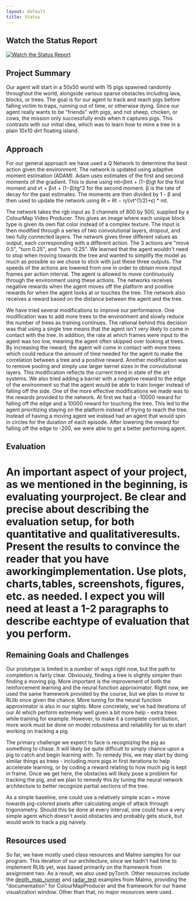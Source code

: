```yaml
---
layout: default
title: Status
---
```

## Watch the Status Report
[![Watch the Status Report](https://img.youtube.com/vi/kHjt8DJ0yOw/maxresdefault.jpg)](https://youtu.be/kHjt8DJ0yOw) 

## Project Summary
Our agent will start in a 50x50 world with 15 pigs spawned randomly throughout the world, alongside various sparse obstacles including lava, blocks, or trees. The goal is for our agent to track and reach pigs before falling victim to traps, running out of time, or otherwise dying. Since our agent really wants to be "friends" with pigs, and not sheep, chicken, or cows, the mission only successfully ends when it captures pigs. This contrasts with our initial idea, which was to learn how to mine a tree in a plain 10x10 dirt floating island.

## Approach
For our general approach we have used a Q Network to determine the best action given the environment. The network is updated using adaptive moment estimation (ADAM). Adam uses estimates of the first and second moments of the gradient. This is done using mt=βmt + (1−β)gt for the first moment and vt = βvt + (1−β)tg^2 for the second moment. β is the rate of decay for the past estimates. The moments are then divided by 1 - β and then used to update the network using θt = θt − η/(vt^(1/2)+ϵ) * mt.

The network takes the rgb input as 3 channels of 800 by 500, supplied by a ColourMap Video Producer. This gives an image where each unique block type is given its own flat color instead of a complex texture. The input is then modified through a series of two convolutional layers, dropout, and two fully connected layers. The network gives three different values as output, each corresponding with a different action. The 3 actions are "move 0.5", "turn 0.25", and "turn -0.25". We learned that the agent wouldn't need to stop when moving towards the tree and wanted to simplify the model as much as possible so we chose to stick with just these three outputs. The speeds of the actions are lowered from one in order to obtain more input frames per action interval. The agent is allowed to move continuously through the environment using these actions. The networks receives negative rewards when the agent moves off the platform and positive rewards for when the agent looks at or touches the tree. The network also receives a reward based on the distance between the agent and the tree.

We have tried several modifications to improve our performance. One modification was to add more trees to the environment and slowly reduce the number of trees as training continues. The rational behind this decision was that using a single tree means that the agent isn't very likely to come in contact with the tree. In addition, the rate at which frames were input to the agent was too low, meaning the agent often skipped over looking at trees. By increasing the reward, the agent will come in contact with more trees which could reduce the amount of time needed for the agent to make the correlation between a tree and a positive reward. Another modification was to remove pooling and simply use larger kernel sizes in the convolutional layers. This modification reflects the current trend in state of the art systems. We also tried adding a barrier with a negative reward to the edge of the environment so that the agent would be able to train longer instead of falling off the side. One of the more effective modifications we made was to the rewards provided to the network. At first we had a -10000 reward for falling off the edge and a 10000 reward for touching the tree. This led to the agent prioritizing staying on the platform instead of trying to reach the tree. Instead of having a moving agent we instead had an agent that would spin in circles for the duration of each episode. After lowering the reward for falling off the edge to -200, we were able to get a better performing agent. 

## Evaluation
# An important aspect of your project, as we mentioned in the beginning, is evaluating yourproject. Be clear and precise about describing the evaluation setup, for both quantitative and qualitativeresults. Present the results to convince the reader that you have aworkingimplementation. Use plots, charts,tables, screenshots, figures, etc. as needed. I expect you will need at least a 1-2 paragraphs to describe eachtype of evaluation that you perform.


## Remaining Goals and Challenges
Our prototype is limited in a number of ways right now, but the path to completion is fairly clear. Obviously, finding a tree is slightly simpler than finding a moving pig. More important is the improvement of both the reinforcement learning and the neural function approximator. Right now, we used the same framework provided by the course, but we plan to move to RLlib once given the chance. More tuning for the neural function approximator is also in our sights. More concretely, we've had iterations of our AI which perform extremely well given a bit more help - extra trees while training for example. However, to make it a complete contribution, more work must be done on model robustness and reliability for us to start working on tracking a pig.

The primary challenge we expect to face is recognizing the pig as something to chase. It will likely be quite difficult to simply chance upon a pig to catch and begin learning with. To remedy this, we may start by doing similar things as trees - including more pigs in first iterations to help accelerate learning, or by coding a reward relating to how much pig is kept in frame. Once we get here, the obstacles will likely pose a problem for tracking the pig, and we plan to remedy this by tuning the neural network architecture to better recognize partial sections of the tree.

As a simple baseline, one could use a relatively simple scan + move towards pig-colored pixels after calculating angle of attack through trigonometry. Should this be done at every interval, one could have a very simple agent which doesn't avoid obstacles and probably gets stuck, but would work to track a pig naively.

## Resources used
So far, we have mostly used class resources and Malmo samples for our program. This iteration of our architecture, since we hadn't had time to implement RLlib yet, was based primarily on the framework from assignment two. As a result, we also used pyTorch. Other resources include the [depth_map_runner](https://github.com/microsoft/malmo/blob/master/Malmo/samples/Python_examples/depth_map_runner.py) and [radar_test](https://github.com/microsoft/malmo/blob/master/Malmo/samples/Python_examples/radar_test.py) examples from Malmo, providing the "documentation" for ColourMapProducer and the framework for our frame visualization window. Other than that, no major resources were used.

